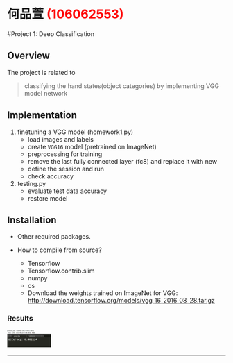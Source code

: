 # 何品萱 <span style="color:red">(106062553)</span>

#Project 1: Deep Classification

## Overview
The project is related to 
> classifying the hand states(object categories) by implementing VGG model network


## Implementation
1. finetuning a VGG model (homework1.py)
	* load images and labels
	* create `VGG16` model (pretrained on ImageNet)
	* preprocessing for training
	* remove the last fully connected layer (fc8) and replace it with new
	* define the session and run
	* check accuracy
2. testing.py
	* evaluate test data accuracy
	* restore model

## Installation
* Other required packages.
* How to compile from source?


	* Tensorflow
	* Tensorflow.contrib.slim
	* numpy
	* os
	* Download the weights trained on ImageNet for VGG:
		http://download.tensorflow.org/models/vgg_16_2016_08_28.tar.gz
    

### Results

<table border=1>
<tr>
</tr>
<tr>
<img src="accuracy.jpg" width="20%" alt = "results" style = "float:middle;"/>
</tr>


</table>


